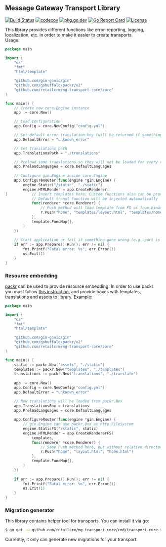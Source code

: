 ## Message Gateway Transport Library
[![Build Status](https://travis-ci.org/retailcrm/mg-transport-core.svg?branch=master)](https://travis-ci.org/retailcrm/mg-transport-core)
[![codecov](https://codecov.io/gh/retailcrm/mg-transport-core/branch/master/graph/badge.svg)](https://codecov.io/gh/retailcrm/mg-transport-core)
[![pkg.go.dev](https://img.shields.io/badge/go.dev-reference-007d9c?logo=go&logoColor=white)](https://pkg.go.dev/github.com/retailcrm/mg-transport-core/core)
[![Go Report Card](https://goreportcard.com/badge/github.com/retailcrm/mg-transport-core)](https://goreportcard.com/report/github.com/retailcrm/mg-transport-core)
[![License](https://img.shields.io/badge/license-MIT-blue.svg)](https://github.com/retailcrm/mg-transport-core/blob/master/LICENSE.md)    

This library provides different functions like error-reporting, logging, localization, etc. in order to make it easier to create transports.   
Usage:
```go
package main

import (
    "os"
    "fmt"
    "html/template"

    "github.com/gin-gonic/gin"
    "github.com/gobuffalo/packr/v2"
    "github.com/retailcrm/mg-transport-core/core"
)

func main() {
    // Create new core.Engine instance
    app := core.New()

    // Load configuration
    app.Config = core.NewConfig("config.yml")

    // Set default error translation key (will be returned if something goes wrong)
    app.DefaultError = "unknown_error"

    // Set translations path
    app.TranslationsPath = "./translations"

    // Preload some translations so they will not be loaded for every request
    app.PreloadLanguages = core.DefaultLanguages
    
    // Configure gin.Engine inside core.Engine
    app.ConfigureRouter(func(engine *gin.Engine) {
        engine.Static("/static", "./static")
        engine.HTMLRender = app.CreateRenderer(
]           // Insert templates here. Custom functions also can be provided.
            // Default transl function will be injected automatically
            func(renderer *core.Renderer) {
                // Push method will load template from FS or from binary
                r.Push("home", "templates/layout.html", "templates/home.html")
            }, 
            template.FuncMap{},
        )
    })
    
    // Start application or fail if something gone wrong (e.g. port is already in use)
    if err := app.Prepare().Run(); err != nil {
        fmt.Printf("Fatal error: %s", err.Error())
        os.Exit(1)
    }
}
```

### Resource embedding
[packr](https://github.com/gobuffalo/packr/tree/master/v2) can be used to provide resource embedding. In order to use packr you must follow
[this instruction](https://github.com/gobuffalo/packr/tree/master/v2#library-installation), and provide boxes with templates,
translations and assets to library. Example:
```go
package main

import (
    "os"
    "fmt"
    "html/template"

    "github.com/gin-gonic/gin"
    "github.com/gobuffalo/packr/v2"
    "github.com/retailcrm/mg-transport-core/core"
)

func main() {
    static := packr.New("assets", "./static")
    templates := packr.New("templates", "./templates")
    translations := packr.New("translations", "./translate")
    
    app := core.New()
    app.Config = core.NewConfig("config.yml")
    app.DefaultError = "unknown_error"

    // Now translations will be loaded from packr.Box
    app.TranslationsBox = translations
    app.PreloadLanguages = core.DefaultLanguages
    
    app.ConfigureRouter(func(engine *gin.Engine) {
        // gin.Engine can use packr.Box as http.FileSystem
        engine.StaticFS("/static", static)
        engine.HTMLRender = app.CreateRendererFS(
            templates, 
            func(renderer *core.Renderer) {
                // Same Push method here, but without relative directory.
                r.Push("home", "layout.html", "home.html")
            }, 
            template.FuncMap{},
        )
    })
    
    if err := app.Prepare().Run(); err != nil {
        fmt.Printf("Fatal error: %s", err.Error())
        os.Exit(1)
    }
}
```
### Migration generator
This library contains helper tool for transports. You can install it via go:
```sh
$ go get -u github.com/retailcrm/mg-transport-core/cmd/transport-core-tool
```
Currently, it only can generate new migrations for your transport.
